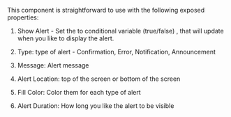 

This component is straightforward to use with the following exposed properties:
1) Show Alert - Set the to conditional variable (true/false) , that will update when you like to display the alert.
2) Type: type of alert - Confirmation, Error, Notification, Announcement
3) Message: Alert message
4) Alert Location: top of the screen or bottom of the screen
5) Fill Color: Color them for each type of alert

6) Alert Duration: How long you like the alert to be visible
